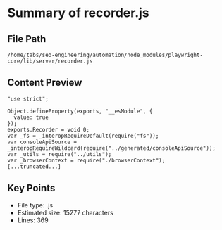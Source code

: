 # Summary of recorder.js
  
## File Path
`/home/tabs/seo-engineering/automation/node_modules/playwright-core/lib/server/recorder.js`

## Content Preview
```
"use strict";

Object.defineProperty(exports, "__esModule", {
  value: true
});
exports.Recorder = void 0;
var _fs = _interopRequireDefault(require("fs"));
var consoleApiSource = _interopRequireWildcard(require("../generated/consoleApiSource"));
var _utils = require("../utils");
var _browserContext = require("./browserContext");
[...truncated...]
```

## Key Points
- File type: .js
- Estimated size: 15277 characters
- Lines: 369
